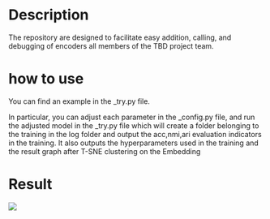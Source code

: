 # Description
The repository are designed to facilitate easy addition, calling, and debugging of encoders all members of the TBD project team.

# how to use
You can find an example in the _try.py file.

In particular, you can adjust each parameter in the _config.py file, and run the adjusted model in the _try.py file which will create a folder belonging to the training in the log folder and output the acc,nmi,ari evaluation indicators in the training. It also outputs the hyperparameters used in the training and the result graph after T-SNE clustering on the Embedding
# Result 
![](https://github.com/image-deep-clustering/TBD/blob/main/log/acc0.6814/acc0.6804.png)


